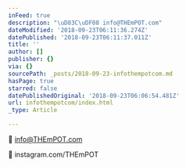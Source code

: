 ```yaml
---
inFeed: true
description: "\uD83C\uDF08 info@THEmPOT.com"
dateModified: '2018-09-23T06:11:36.274Z'
datePublished: '2018-09-23T06:11:37.011Z'
title: ''
author: []
publisher: {}
via: {}
sourcePath: _posts/2018-09-23-infothempotcom.md
hasPage: true
starred: false
datePublishedOriginal: '2018-09-23T06:06:54.481Z'
url: infothempotcom/index.html
_type: Article

---
```

🌈 info@THEmPOT.com

🌈 instagram.com/THEmPOT